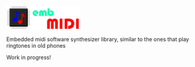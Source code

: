 ![embMIDI logo](embmidi.png)

Embedded midi software synthesizer library, similar to the ones that play ringtones in old phones

Work in progress!
